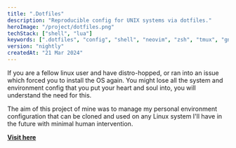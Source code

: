 ```yaml
---
title: ".Dotfiles"
description: "Reproducible config for UNIX systems via dotfiles."
heroImage: "/project/dotfiles.png"
techStack: ["shell", "lua"]
keywords: [".dotfiles", "config", "shell", "neovim", "zsh", "tmux", "gnu/linux", "unix"]
version: "nightly"
createdAt: "21 Mar 2024"
---
```


If you are a fellow linux user and have distro-hopped, or ran into an issue which forced you to install the OS again. You might lose all the system and environment config that you put your heart and soul into, you will understand the need for this.

The aim of this project of mine was to manage my personal environment configuration that can be cloned and used on any Linux system I'll have in the future with minimal human intervention.

**[Visit here](https://www.github.com/xenitane/.dotfiles)**
